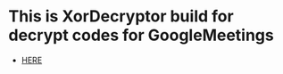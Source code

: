 # This is XorDecryptor build for decrypt codes for GoogleMeetings

- [HERE](JustLoLx.github.io/XORDecryptor/XorDecryptor.html)
